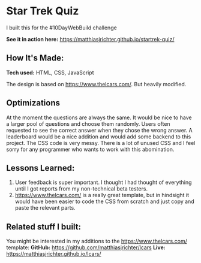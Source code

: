 
# Star Trek Quiz
I built this for the #10DayWebBuild challenge

**See it in action here:** https://matthiasjrichter.github.io/startrek-quiz/

## How It's Made:

**Tech used:** HTML, CSS, JavaScript

The design is based on https://www.thelcars.com/. But heavily modified.


## Optimizations

At the moment the questions are always the same. It would be nice to have a larger pool of questions and choose them randomly.
Users often requested to see the correct answer when they chose the wrong answer.
A leaderboard would be a nice addition and would add some backend to this project.
The CSS code is very messy. There is a lot of unused CSS and I feel sorry for any programmer who wants to work with this abomination.


## Lessons Learned:

1. User feedback is super important. I thought I had thought of everything until I got reports from my non-technical beta testers.
2. https://www.thelcars.com/ is a really great template, but in hindsight it would have been easier to code the CSS from scratch and just copy and paste the relevant parts.

## Related stuff I built:
You might be interested in my additions to the https://www.thelcars.com/ template: 
**GitHub:** https://github.com/matthiasjrichter/lcars
**Live:** https://matthiasjrichter.github.io/lcars/